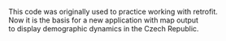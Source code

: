 This code was originally used to practice working with retrofit.  
Now it is the basis for a new application with map output  
to display demographic dynamics in the Czech Republic.
